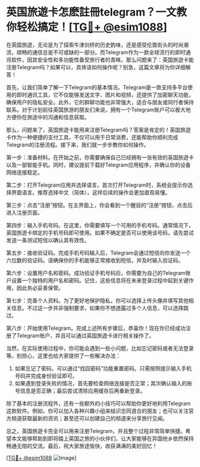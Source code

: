 # 英国旅遊卡怎麽註冊telegram？一文教你轻松搞定！[[TG💪+ @esim1088](https://t.me/s/esim1088)]

在英国旅遊，无论是为了探索牛津剑桥的历史韵味，还是感受伦敦街头的时尚潮流，顺畅的通信总是不可或缺的一部分。而Telegram作为一款全球流行的即时通讯软件，因其安全性和多功能性备受旅行者的青睐。那么问题来了：英国旅遊卡能注册Telegram吗？如果可以，具体该如何操作呢？别急，这篇文章将为你详细解答！

首先，让我们简单了解一下Telegram的基本情况。Telegram是一款支持多平台使用的即时通讯工具，它不仅能够发送文字、图片和视频，还提供了加密聊天功能，确保用户的隐私安全。此外，它的群聊功能也非常强大，适合与朋友或同行者保持联系。对于计划前往英国旅游的朋友们来说，拥有一个Telegram账户可以极大地方便你在旅途中的沟通和信息获取。

那么，问题来了，英国旅遊卡能用来注册Telegram吗？答案是肯定的！英国旅遊卡作为一种便捷的支付工具，不仅可以用于日常消费，还能帮助你顺利完成Telegram的注册流程。接下来，我们就一步步教你如何操作。

第一步：准备材料。在开始之前，你需要确保自己已经拥有一张有效的英国旅遊卡以及一部智能手机。同时，建议提前下载好Telegram应用程序，并确认你的设备网络连接稳定。

第二步：打开Telegram应用并选择语言。首次打开Telegram时，系统会提示你选择界面语言。推荐选择中文（简体），这样后续的操作会更加直观易懂。

第三步：点击“注册”按钮。在主界面上，你会看到一个醒目的“注册”按钮，点击后进入注册页面。

第四步：输入手机号码。在这里，你需要填写一个可用的手机号码。通常情况下，英国旅遊卡绑定的手机号码即可使用。如果不确定是否可以使用该号码，请先尝试发送一条测试短信以确认其有效性。

第五步：接收验证码。完成手机号码输入后，Telegram会通过短信向你发送一个六位数的验证码。请确保你的手机能够正常接收到短信，并及时输入验证码。

第六步：设置用户名和密码。成功验证手机号码后，你需要为自己的Telegram账户设置一个独特的用户名和密码。记住，这些信息将在未来登录过程中起到关键作用，因此务必妥善保管。

第七步：完善个人资料。为了更好地保护隐私，你可以选择上传头像并填写其他相关信息。不过这一步并非强制要求，如果你不想透露过多个人信息，可以选择跳过。

第八步：开始使用Telegram。完成上述所有步骤后，恭喜你！现在你已经成功注册了Telegram账户，并且可以通过英国旅遊卡进行相关操作了。

当然，在实际使用过程中，你可能会遇到一些小问题，比如忘记密码或者无法登录等。别担心，这里也给大家提供了一些解决办法：

1. 如果忘记了密码，可以通过“找回密码”功能重置密码。只需按照提示输入手机号码并完成身份验证即可。
2. 如果遇到登录失败的情况，首先要检查网络连接是否正常；其次确认输入的账号信息是否正确；最后尝试清除应用缓存后再重新登录。

除了基本的注册流程外，还有一些额外的小技巧可以帮助你更好地利用Telegram这款软件。例如，你可以加入各种兴趣小组来结识志同道合的朋友；也可以关注官方频道获取最新的资讯；甚至还可以创建自己的频道来分享旅行见闻。

总之，英国旅遊卡完全可以用来注册Telegram，并且整个过程非常简单快捷。希望本文能够帮助到即将踏上英国之旅的小伙伴们，让大家能够在异国他乡依然保持畅通无阻的交流。最后，祝大家旅途愉快，收获满满的美好回忆！

[[TG💪+ @esim1088](https://t.me/s/esim1088) ![Image](https://i.postimg.cc/4NQfJmqS/Snipaste-2025-05-13-00-14-12.png)]